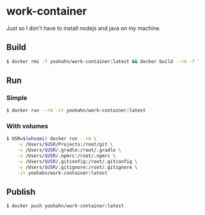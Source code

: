 # work-container

Just so I don't have to install nodejs and java on my machine.

## Build
```bash
$ docker rmi -f yoohahn/work-container:latest && docker build --rm -f "Dockerfile" -t yoohahn/work-container:latest .
```

## Run
### Simple
```bash
$ docker run --rm -it yoohahn/work-container:latest
```

### With volumes
```bash
$ USR=$(whoami) docker run --rm \
    -v /Users/$USR/Projects:/root/git \
    -v /Users/$USR/.gradle:/root/.gradle \
    -v /Users/$USR/.npmrc:/root/.npmrc \
    -v /Users/$USR/.gitconfig:/root/.gitconfig \
    -v /Users/$USR/.gitignore:/root/.gitignore \
    -it yoohahn/work-container:latest
```

## Publish
```bash
$ docker push yoohahn/work-container:latest
```
